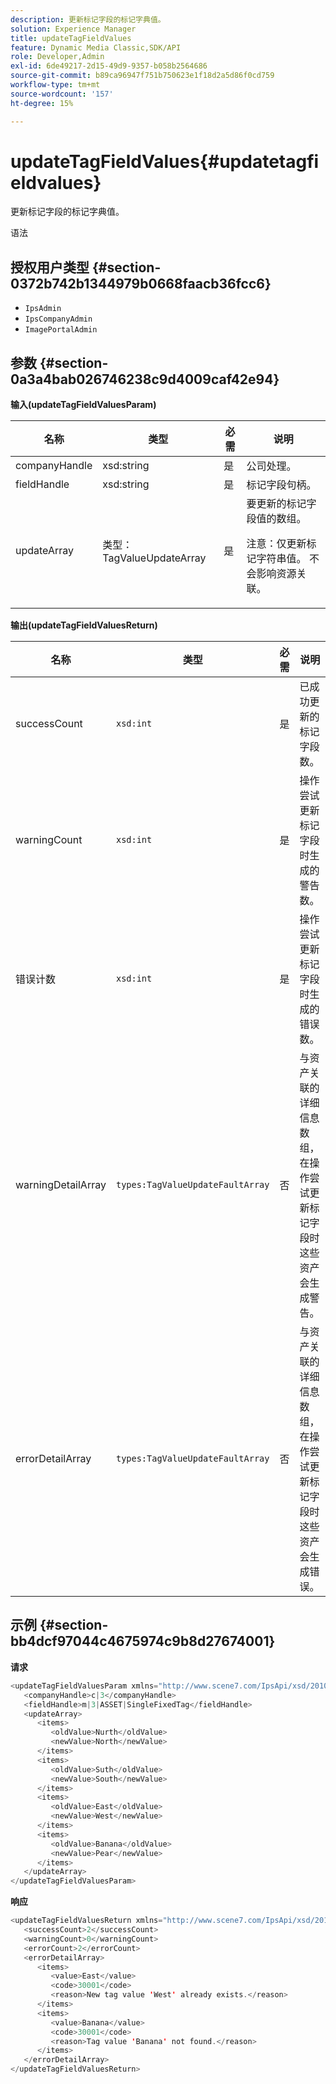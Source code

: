 ```yaml
---
description: 更新标记字段的标记字典值。
solution: Experience Manager
title: updateTagFieldValues
feature: Dynamic Media Classic,SDK/API
role: Developer,Admin
exl-id: 6de49217-2d15-49d9-9357-b058b2564686
source-git-commit: b89ca96947f751b750623e1f18d2a5d86f0cd759
workflow-type: tm+mt
source-wordcount: '157'
ht-degree: 15%

---
```


# updateTagFieldValues{#updatetagfieldvalues}

更新标记字段的标记字典值。

语法

## 授权用户类型 {#section-0372b742b1344979b0668faacb36fcc6}

* `IpsAdmin`
* `IpsCompanyAdmin`
* `ImagePortalAdmin`

## 参数 {#section-0a3a4bab026746238c9d4009caf42e94}

**输入(updateTagFieldValuesParam)**

<table id="table_15F354FBC043464080BC975AE35E03A4"> 
 <thead> 
  <tr> 
   <th colname="col1" class="entry"> 名称 </th> 
   <th colname="col2" class="entry"> 类型 </th> 
   <th colname="col3" class="entry"> 必需 </th> 
   <th colname="col4" class="entry"> 说明 </th> 
  </tr> 
 </thead>
 <tbody> 
  <tr> 
   <td colname="col1"> <span class="codeph"> <span class="varname"> companyHandle</span> </span> </td> 
   <td colname="col2"> <span class="codeph"> xsd:string</span> </td> 
   <td colname="col3"> 是 </td> 
   <td colname="col4"> 公司处理。 </td> 
  </tr> 
  <tr> 
   <td colname="col1"> <span class="codeph"> <span class="varname"> fieldHandle</span> </span> </td> 
   <td colname="col2"> <span class="codeph"> xsd:string</span> </td> 
   <td colname="col3"> 是 </td> 
   <td colname="col4"> 标记字段句柄。 </td> 
  </tr> 
  <tr> 
   <td colname="col1"> <span class="codeph"> <span class="varname"> updateArray</span> </span> </td> 
   <td colname="col2"> <span class="codeph"> 类型：TagValueUpdateArray</span> </td> 
   <td colname="col3"> 是 </td> 
   <td colname="col4">要更新的标记字段值的数组。 <p>注意：仅更新标记字符串值。 不会影响资源关联。 </p> </td> 
  </tr> 
 </tbody> 
</table>

**输出(updateTagFieldValuesReturn)**

| 名称 | 类型 | 必需 | 说明 |
|---|---|---|---|
| successCount | `xsd:int` | 是 | 已成功更新的标记字段数。 |
| warningCount | `xsd:int` | 是 | 操作尝试更新标记字段时生成的警告数。 |
| 错误计数 | `xsd:int` | 是 | 操作尝试更新标记字段时生成的错误数。 |
| warningDetailArray | `types:TagValueUpdateFaultArray` | 否 | 与资产关联的详细信息数组，在操作尝试更新标记字段时这些资产会生成警告。 |
| errorDetailArray | `types:TagValueUpdateFaultArray` | 否 | 与资产关联的详细信息数组，在操作尝试更新标记字段时这些资产会生成错误。 |

## 示例 {#section-bb4dcf97044c4675974c9b8d27674001}

**请求**

```java
<updateTagFieldValuesParam xmlns="http://www.scene7.com/IpsApi/xsd/2010-01-31">
   <companyHandle>c|3</companyHandle>
   <fieldHandle>m|3|ASSET|SingleFixedTag</fieldHandle>
   <updateArray>
      <items>
         <oldValue>Nurth</oldValue>
         <newValue>North</newValue>
      </items>
      <items>
         <oldValue>Suth</oldValue>
         <newValue>South</newValue>
      </items>
      <items>
         <oldValue>East</oldValue>
         <newValue>West</newValue>
      </items>
      <items>
         <oldValue>Banana</oldValue>
         <newValue>Pear</newValue>
      </items>
   </updateArray>
</updateTagFieldValuesParam>
```

**响应**

```java {.line-numbers}
<updateTagFieldValuesReturn xmlns="http://www.scene7.com/IpsApi/xsd/2010-01-31">
   <successCount>2</successCount>
   <warningCount>0</warningCount>
   <errorCount>2</errorCount>
   <errorDetailArray>
      <items>
         <value>East</value>
         <code>30001</code>
         <reason>New tag value 'West' already exists.</reason>
      </items>
      <items>
         <value>Banana</value>
         <code>30001</code>
         <reason>Tag value 'Banana' not found.</reason>
      </items>
   </errorDetailArray>
</updateTagFieldValuesReturn>
```
